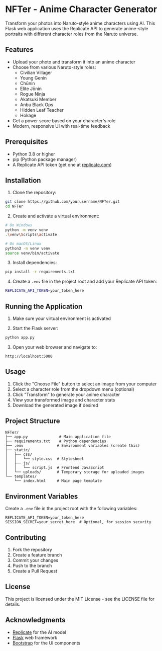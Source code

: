 # NFTer - Anime Character Generator

Transform your photos into Naruto-style anime characters using AI. This Flask web application uses the Replicate API to generate anime-style portraits with different character roles from the Naruto universe.

## Features

- Upload your photo and transform it into an anime character
- Choose from various Naruto-style roles:
  - Civilian Villager
  - Young Genin
  - Chūnin
  - Elite Jōnin
  - Rogue Ninja
  - Akatsuki Member
  - Anbu Black Ops
  - Hidden Leaf Teacher
  - Hokage
- Get a power score based on your character's role
- Modern, responsive UI with real-time feedback

## Prerequisites

- Python 3.8 or higher
- pip (Python package manager)
- A Replicate API token (get one at [replicate.com](https://replicate.com))

## Installation

1. Clone the repository:

```bash
git clone https://github.com/yourusername/NFTer.git
cd NFTer
```

2. Create and activate a virtual environment:

```bash
# On Windows
python -m venv venv
.\venv\Scripts\activate

# On macOS/Linux
python3 -m venv venv
source venv/bin/activate
```

3. Install dependencies:

```bash
pip install -r requirements.txt
```

4. Create a `.env` file in the project root and add your Replicate API token:

```bash
REPLICATE_API_TOKEN=your_token_here
```

## Running the Application

1. Make sure your virtual environment is activated

2. Start the Flask server:

```bash
python app.py
```

3. Open your web browser and navigate to:

```
http://localhost:5000
```

## Usage

1. Click the "Choose File" button to select an image from your computer
2. Select a character role from the dropdown menu (optional)
3. Click "Transform" to generate your anime character
4. View your transformed image and character stats
5. Download the generated image if desired

## Project Structure

```
NFTer/
├── app.py              # Main application file
├── requirements.txt    # Python dependencies
├── .env               # Environment variables (create this)
├── static/
│   ├── css/
│   │   └── style.css  # Stylesheet
│   ├── js/
│   │   └── script.js  # Frontend JavaScript
│   └── uploads/       # Temporary storage for uploaded images
└── templates/
    └── index.html     # Main page template
```

## Environment Variables

Create a `.env` file in the project root with the following variables:

```
REPLICATE_API_TOKEN=your_token_here
SESSION_SECRET=your_secret_here  # Optional, for session security
```

## Contributing

1. Fork the repository
2. Create a feature branch
3. Commit your changes
4. Push to the branch
5. Create a Pull Request

## License

This project is licensed under the MIT License - see the LICENSE file for details.

## Acknowledgments

- [Replicate](https://replicate.com) for the AI model
- [Flask](https://flask.palletsprojects.com/) web framework
- [Bootstrap](https://getbootstrap.com/) for the UI components
